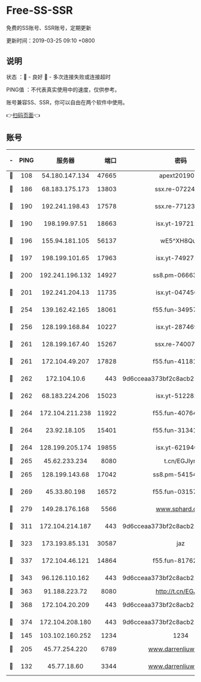 # Free-SS-SSR

免费的SS账号、SSR账号，定期更新

更新时间：2019-03-25 09:10 +0800

## 说明

状态     ：🙂 - 良好 🙁 - 多次连接失败或连接超时

PING值   ：不代表真实使用中的速度，仅供参考。

账号兼容SS、SSR，你可以自由在两个软件中使用。

👉[扫码页面](https://liesauer.github.io/Free-SS-SSR/)👈

## 账号

|-|PING|服务器|端口|密码|加密方式|区域|
|:----:|:----:|:-----:|-----:|:----:|:----:|:----:|
|🙂|108|54.180.147.134|47665|apext2019001|chacha20|KR|
|🙂|186|68.183.175.173|13803|ssx.re-07224116|aes-256-cfb|US|
|🙂|190|192.241.198.43|17578|ssx.re-77123954|aes-256-cfb|US|
|🙂|190|198.199.97.51|18663|isx.yt-19721289|aes-256-cfb|US|
|🙂|196|155.94.181.105|56137|wE5^XH8Quw|aes-256-cfb|US|
|🙂|197|198.199.101.65|17963|isx.yt-74927147|aes-256-cfb|US|
|🙂|200|192.241.196.132|14927|ss8.pm-06663681|aes-256-cfb|US|
|🙂|201|192.241.204.13|11735|isx.yt-04745009|aes-256-cfb|US|
|🙂|254|139.162.42.165|18061|f55.fun-34957987|aes-256-cfb|SG|
|🙂|256|128.199.168.84|10227|isx.yt-28746915|aes-256-cfb|SG|
|🙂|261|128.199.167.40|15267|ssx.re-74007655|aes-256-cfb|SG|
|🙂|261|172.104.49.207|17828|f55.fun-41181954|aes-256-cfb|SG|
|🙂|262|172.104.10.6|443|9d6cceaa373bf2c8acb22e60b6a58be6|aes-256-cfb|US|
|🙂|262|68.183.224.206|15023|isx.yt-51228211|aes-256-cfb|SG|
|🙂|264|172.104.211.238|11922|f55.fun-40764829|aes-256-cfb|US|
|🙂|264|23.92.18.105|15401|f55.fun-31341168|aes-256-cfb|US|
|🙂|264|128.199.205.174|19855|isx.yt-62194015|aes-256-cfb|SG|
|🙂|265|45.62.233.234|8080|t.cn/EGJIyrl|rc4-md5|CA|
|🙂|265|128.199.143.68|17042|ss8.pm-54154512|aes-256-cfb|SG|
|🙂|269|45.33.80.198|16572|f55.fun-03157476|aes-256-cfb|US|
|🙂|279|149.28.176.168|5566|www.sphard.com|aes-256-cfb|AU|
|🙂|311|172.104.214.187|443|9d6cceaa373bf2c8acb22e60b6a58be6|aes-256-cfb|US|
|🙂|323|173.193.85.131|30587|jaz|aes-256-cfb|US|
|🙂|337|172.104.46.121|14864|f55.fun-81762939|aes-256-cfb|SG|
|🙂|343|96.126.110.162|443|9d6cceaa373bf2c8acb22e60b6a58be6|aes-256-cfb|US|
|🙂|363|91.188.223.72|8080|http://t.cn/EGJIyrl|rc4-md5|RU|
|🙂|368|172.104.20.209|443|9d6cceaa373bf2c8acb22e60b6a58be6|aes-256-cfb|US|
|🙂|374|172.104.208.180|443|9d6cceaa373bf2c8acb22e60b6a58be6|aes-256-cfb|US|
|🙂|145|103.102.160.252|1234|1234|rc4-md5|JP|
|🙂|205|45.77.254.220|6789|www.darrenliuwei.com|aes-256-cfb|SG|
|🙁|132|45.77.18.60|3344|www.darrenliuwei.com|aes-256-cfb|JP|
